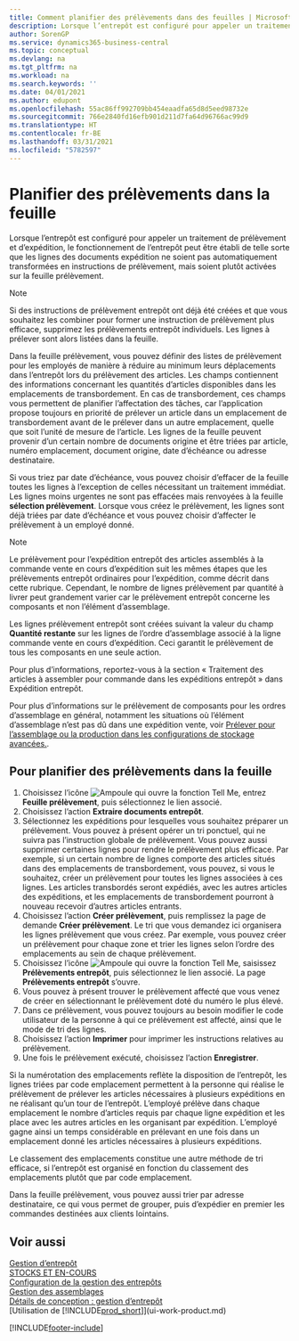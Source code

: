 ```yaml
---
title: Comment planifier des prélèvements dans des feuilles | Microsoft Docs
description: Lorsque l’entrepôt est configuré pour appeler un traitement de prélèvement et d’expédition, le fonctionnement de l’entrepôt peut être établi de telle sorte que les lignes des documents expédition ne soient pas automatiquement transformées en instructions de prélèvement, mais soient plutôt activées sur la feuille prélèvement.
author: SorenGP
ms.service: dynamics365-business-central
ms.topic: conceptual
ms.devlang: na
ms.tgt_pltfrm: na
ms.workload: na
ms.search.keywords: ''
ms.date: 04/01/2021
ms.author: edupont
ms.openlocfilehash: 55ac86ff992709bb454eaadfa65d8d5eed98732e
ms.sourcegitcommit: 766e2840fd16efb901d211d7fa64d96766ac99d9
ms.translationtype: HT
ms.contentlocale: fr-BE
ms.lasthandoff: 03/31/2021
ms.locfileid: "5782597"
---
```

# <a name="plan-picks-in-worksheets"></a>Planifier des prélèvements dans la feuille

Lorsque l’entrepôt est configuré pour appeler un traitement de prélèvement et d’expédition, le fonctionnement de l’entrepôt peut être établi de telle sorte que les lignes des documents expédition ne soient pas automatiquement transformées en instructions de prélèvement, mais soient plutôt activées sur la feuille prélèvement.  

> [!NOTE]  
> Si des instructions de prélèvement entrepôt ont déjà été créées et que vous souhaitez les combiner pour former une instruction de prélèvement plus efficace, supprimez les prélèvements entrepôt individuels. Les lignes à prélever sont alors listées dans la feuille.  

Dans la feuille prélèvement, vous pouvez définir des listes de prélèvement pour les employés de manière à réduire au minimum leurs déplacements dans l’entrepôt lors du prélèvement des articles. Les champs contiennent des informations concernant les quantités d’articles disponibles dans les emplacements de transbordement. En cas de transbordement, ces champs vous permettent de planifier l’affectation des tâches, car l’application propose toujours en priorité de prélever un article dans un emplacement de transbordement avant de le prélever dans un autre emplacement, quelle que soit l’unité de mesure de l’article. Les lignes de la feuille peuvent provenir d’un certain nombre de documents origine et être triées par article, numéro emplacement, document origine, date d’échéance ou adresse destinataire.  

Si vous triez par date d’échéance, vous pouvez choisir d’effacer de la feuille toutes les lignes à l’exception de celles nécessitant un traitement immédiat. Les lignes moins urgentes ne sont pas effacées mais renvoyées à la feuille **sélection prélèvement**. Lorsque vous créez le prélèvement, les lignes sont déjà triées par date d’échéance et vous pouvez choisir d’affecter le prélèvement à un employé donné.  

> [!NOTE]  
> Le prélèvement pour l’expédition entrepôt des articles assemblés à la commande vente en cours d’expédition suit les mêmes étapes que les prélèvements entrepôt ordinaires pour l’expédition, comme décrit dans cette rubrique. Cependant, le nombre de lignes prélèvement par quantité à livrer peut grandement varier car le prélèvement entrepôt concerne les composants et non l’élément d’assemblage.  
>
> Les lignes prélèvement entrepôt sont créées suivant la valeur du champ **Quantité restante** sur les lignes de l’ordre d’assemblage associé à la ligne commande vente en cours d’expédition. Ceci garantit le prélèvement de tous les composants en une seule action.  
>
> Pour plus d’informations, reportez-vous à la section « Traitement des articles à assembler pour commande dans les expéditions entrepôt » dans Expédition entrepôt.  
>
> Pour plus d’informations sur le prélèvement de composants pour les ordres d’assemblage en général, notamment les situations où l’élément d’assemblage n’est pas dû dans une expédition vente, voir [Prélever pour l’assemblage ou la production dans les configurations de stockage avancées.](warehouse-how-to-pick-for-internal-operations-in-advanced-warehousing.md).  

## <a name="to-plan-picks-in-the-worksheet"></a>Pour planifier des prélèvements dans la feuille

1. Choisissez l’icône ![Ampoule qui ouvre la fonction Tell Me](media/ui-search/search_small.png "Dites-moi ce que vous voulez faire"), entrez **Feuille prélèvement**, puis sélectionnez le lien associé.  
2. Choisissez l’action **Extraire documents entrepôt**.  
3. Sélectionnez les expéditions pour lesquelles vous souhaitez préparer un prélèvement. Vous pouvez à présent opérer un tri ponctuel, qui ne suivra pas l’instruction globale de prélèvement. Vous pouvez aussi supprimer certaines lignes pour rendre le prélèvement plus efficace. Par exemple, si un certain nombre de lignes comporte des articles situés dans des emplacements de transbordement, vous pouvez, si vous le souhaitez, créer un prélèvement pour toutes les lignes associées à ces lignes. Les articles transbordés seront expédiés, avec les autres articles des expéditions, et les emplacements de transbordement pourront à nouveau recevoir d’autres articles entrants.  
4. Choisissez l’action **Créer prélèvement**, puis remplissez la page de demande **Créer prélèvement**. Le tri que vous demandez ici organisera les lignes prélèvement que vous créez. Par exemple, vous pouvez créer un prélèvement pour chaque zone et trier les lignes selon l’ordre des emplacements au sein de chaque prélèvement.  
5. Choisissez l’icône ![Ampoule qui ouvre la fonction Tell Me](media/ui-search/search_small.png "Dites-moi ce que vous voulez faire"), saisissez **Prélèvements entrepôt**, puis sélectionnez le lien associé. La page **Prélèvements entrepôt** s’ouvre.  
6. Vous pouvez à présent trouver le prélèvement affecté que vous venez de créer en sélectionnant le prélèvement doté du numéro le plus élevé.  
7. Dans ce prélèvement, vous pouvez toujours au besoin modifier le code utilisateur de la personne à qui ce prélèvement est affecté, ainsi que le mode de tri des lignes.  
8. Choisissez l’action **Imprimer** pour imprimer les instructions relatives au prélèvement.  
9. Une fois le prélèvement exécuté, choisissez l’action **Enregistrer**.  

Si la numérotation des emplacements reflète la disposition de l’entrepôt, les lignes triées par code emplacement permettent à la personne qui réalise le prélèvement de prélever les articles nécessaires à plusieurs expéditions en ne réalisant qu’un tour de l’entrepôt. L’employé prélève dans chaque emplacement le nombre d’articles requis par chaque ligne expédition et les place avec les autres articles en les organisant par expédition. L’employé gagne ainsi un temps considérable en prélevant en une fois dans un emplacement donné les articles nécessaires à plusieurs expéditions.  

Le classement des emplacements constitue une autre méthode de tri efficace, si l’entrepôt est organisé en fonction du classement des emplacements plutôt que par code emplacement.  

Dans la feuille prélèvement, vous pouvez aussi trier par adresse destinataire, ce qui vous permet de grouper, puis d’expédier en premier les commandes destinées aux clients lointains.  

## <a name="see-also"></a>Voir aussi

[Gestion d’entrepôt](warehouse-manage-warehouse.md)  
[STOCKS ET EN-COURS](inventory-manage-inventory.md)  
[Configuration de la gestion des entrepôts](warehouse-setup-warehouse.md)  
[Gestion des assemblages](assembly-assemble-items.md)  
[Détails de conception : gestion d’entrepôt](design-details-warehouse-management.md)  
[Utilisation de [!INCLUDE[prod_short](includes/prod_short.md)]](ui-work-product.md)  


[!INCLUDE[footer-include](includes/footer-banner.md)]